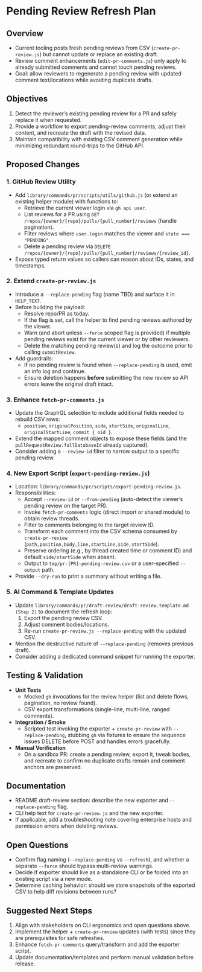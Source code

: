 # Pending Review Refresh Plan

## Overview

- Current tooling posts fresh pending reviews from CSV (`create-pr-review.js`) but cannot update or replace an existing draft.
- Review comment enhancements (`edit-pr-comments.js`) only apply to already submitted comments and cannot touch pending reviews.
- Goal: allow reviewers to regenerate a pending review with updated comment text/locations while avoiding duplicate drafts.

## Objectives

1. Detect the reviewer’s existing pending review for a PR and safely replace it when requested.
2. Provide a workflow to export pending-review comments, adjust their content, and recreate the draft with the revised data.
3. Maintain compatibility with existing CSV comment generation while minimizing redundant round-trips to the GitHub API.

## Proposed Changes

### 1. GitHub Review Utility

- Add `library/commands/pr/scripts/utils/github.js` (or extend an existing helper module) with functions to:
  - Retrieve the current viewer login via `gh api user`.
  - List reviews for a PR using `GET /repos/{owner}/{repo}/pulls/{pull_number}/reviews` (handle pagination).
  - Filter reviews where `user.login` matches the viewer and `state === "PENDING"`.
  - Delete a pending review via `DELETE /repos/{owner}/{repo}/pulls/{pull_number}/reviews/{review_id}`.
- Expose typed return values so callers can reason about IDs, states, and timestamps.

### 2. Extend `create-pr-review.js`

- Introduce a `--replace-pending` flag (name TBD) and surface it in `HELP_TEXT`.
- Before building the payload:
  - Resolve repo/PR as today.
  - If the flag is set, call the helper to find pending reviews authored by the viewer.
  - Warn (and abort unless `--force` scoped flag is provided) if multiple pending reviews exist for the current viewer or by other reviewers.
  - Delete the matching pending review(s) and log the outcome prior to calling `submitReview`.
- Add guardrails:
  - If no pending review is found when `--replace-pending` is used, emit an info log and continue.
  - Ensure deletion happens **before** submitting the new review so API errors leave the original draft intact.

### 3. Enhance `fetch-pr-comments.js`

- Update the GraphQL selection to include additional fields needed to rebuild CSV rows:
  - `position`, `originalPosition`, `side`, `startSide`, `originalLine`, `originalStartLine`, `commit { oid }`.
- Extend the mapped comment objects to expose these fields (and the `pullRequestReview.fullDatabaseId` already captured).
- Consider adding a `--review-id` filter to narrow output to a specific pending review.

### 4. New Export Script (`export-pending-review.js`)

- Location: `library/commands/pr/scripts/export-pending-review.js`.
- Responsibilities:
  - Accept `--review-id` or `--from-pending` (auto-detect the viewer’s pending review on the target PR).
  - Invoke `fetch-pr-comments` logic (direct import or shared module) to obtain review threads.
  - Filter to comments belonging to the target review ID.
  - Transform each comment into the CSV schema consumed by `create-pr-review` (`path,position,body,line,startLine,side,startSide`).
  - Preserve ordering (e.g., by thread created time or comment ID) and default `side/startSide` when absent.
  - Output to `tmp/pr-[PR]-pending-review.csv` or a user-specified `--output` path.
- Provide `--dry-run` to print a summary without writing a file.

### 5. AI Command & Template Updates

- Update `library/commands/pr/draft-review/draft-review.template.md (Step 2)` to document the refresh loop:
  1. Export the pending review CSV.
  2. Adjust comment bodies/locations.
  3. Re-run `create-pr-review.js --replace-pending` with the updated CSV.
- Mention the destructive nature of `--replace-pending` (removes previous draft).
- Consider adding a dedicated command snippet for running the exporter.

## Testing & Validation

- **Unit Tests**
  - Mocked `gh` invocations for the review helper (list and delete flows, pagination, no review found).
  - CSV export transformations (single-line, multi-line, ranged comments).
- **Integration / Smoke**
  - Scripted test invoking the exporter + `create-pr-review` with `--replace-pending`, stubbing `gh` via fixtures to ensure the sequence issues DELETE before POST and handles errors gracefully.
- **Manual Verification**
  - On a sandbox PR: create a pending review, export it, tweak bodies, and recreate to confirm no duplicate drafts remain and comment anchors are preserved.

## Documentation

- README draft-review section: describe the new exporter and `--replace-pending` flag.
- CLI help text for `create-pr-review.js` and the new exporter.
- If applicable, add a troubleshooting note covering enterprise hosts and permission errors when deleting reviews.

## Open Questions

- Confirm flag naming (`--replace-pending` vs `--refresh`), and whether a separate `--force` should bypass multi-review warnings.
- Decide if exporter should live as a standalone CLI or be folded into an existing script via a new mode.
- Determine caching behavior: should we store snapshots of the exported CSV to help diff revisions between runs?

## Suggested Next Steps

1. Align with stakeholders on CLI ergonomics and open questions above.
2. Implement the helper + `create-pr-review` updates (with tests) since they are prerequisites for safe refreshes.
3. Enhance `fetch-pr-comments` query/transform and add the exporter script.
4. Update documentation/templates and perform manual validation before release.

